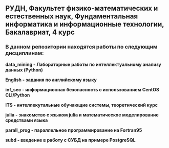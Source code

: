 ## РУДН, Факультет физико-математических и естественных наук, Фундаментальная информатика и информационные технологии, Бакалавриат, 4 курс
### В данном репозитории находятся работы по следующим дисциплинам:
**data_mining - Лабораторные работы по интеллектуальному анализу данных (Python)**

**English - задания по английскому языку**

**inf_sec - информационная безопасность с использованием CentOS CLI/Python**

**ITS - интеллекутальные обучающие системы, теоретический курс**

**julia - знакомство с языком julia и математическое моделирование средствами языка**

**parall_prog - параллельное программирование на Fortran95**

**subd - введение в работу с СУБД на примере PostgreSQL**
